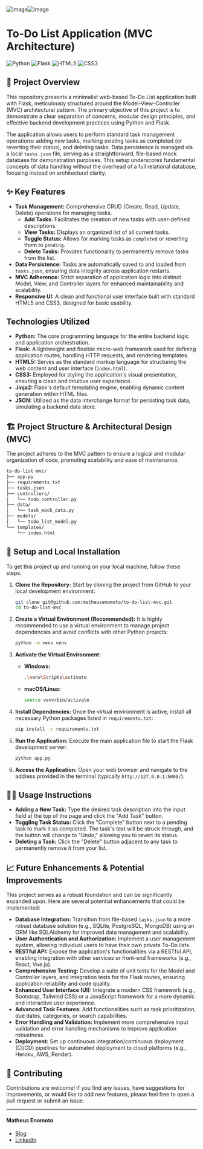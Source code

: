 ![image](https://github.com/user-attachments/assets/52af1a45-9da5-4690-b188-0ce2e77fb670)![image](https://github.com/user-attachments/assets/44daf28b-c37b-49fd-a375-4e1835e004af)

# To-Do List Application (MVC Architecture)

![Python](https://img.shields.io/badge/Python-3.9%2B-blue?style=for-the-badge&logo=python&logoColor=white)
![Flask](https://img.shields.io/badge/Flask-2.3%2B-black?style=for-the-badge&logo=flask&logoColor=white)
![HTML5](https://img.shields.io/badge/HTML5-E34F26?style=for-the-badge&logo=html5&logoColor=white)
![CSS3](https://img.shields.io/badge/CSS3-1572B6?style=for-the-badge&logo=css3&logoColor=white)

## 📖 Project Overview

This repository presents a minimalist web-based To-Do List application built with Flask, meticulously structured around the Model-View-Controller (MVC) architectural pattern. The primary objective of this project is to demonstrate a clear separation of concerns, modular design principles, and effective backend development practices using Python and Flask.

The application allows users to perform standard task management operations: adding new tasks, marking existing tasks as completed (or reverting their status), and deleting tasks. Data persistence is managed via a local `tasks.json` file, serving as a straightforward, file-based mock database for demonstration purposes. This setup underscores fundamental concepts of data handling without the overhead of a full relational database, focusing instead on architectural clarity.

## ✨ Key Features

*   **Task Management:** Comprehensive CRUD (Create, Read, Update, Delete) operations for managing tasks.
    *   **Add Tasks:** Facilitates the creation of new tasks with user-defined descriptions.
    *   **View Tasks:** Displays an organized list of all current tasks.
    *   **Toggle Status:** Allows for marking tasks as `completed` or reverting them to `pending`.
    *   **Delete Tasks:** Provides functionality to permanently remove tasks from the list.
*   **Data Persistence:** Tasks are automatically saved to and loaded from `tasks.json`, ensuring data integrity across application restarts.
*   **MVC Adherence:** Strict separation of application logic into distinct Model, View, and Controller layers for enhanced maintainability and scalability.
*   **Responsive UI:** A clean and functional user interface built with standard HTML5 and CSS3, designed for basic usability.

## Technologies Utilized

*   **Python:** The core programming language for the entire backend logic and application orchestration.
*   **Flask:** A lightweight and flexible micro-web framework used for defining application routes, handling HTTP requests, and rendering templates.
*   **HTML5:** Serves as the standard markup language for structuring the web content and user interface (`index.html`).
*   **CSS3:** Employed for styling the application's visual presentation, ensuring a clean and intuitive user experience.
*   **Jinja2:** Flask's default templating engine, enabling dynamic content generation within HTML files.
*   **JSON:** Utilized as the data interchange format for persisting task data, simulating a backend data store.

## 🏗️ Project Structure & Architectural Design (MVC)

The project adheres to the MVC pattern to ensure a logical and modular organization of code, promoting scalability and ease of maintenance.

```bash
to-do-list-mvc/
├── app.py
├── requirements.txt
├── tasks.json
├── controllers/
│   └── todo_controller.py
├── data/
│   └── task_mock_data.py
├── models/
│   └── todo_list_model.py
└── templates/
    └── index.html
```

## 🚀 Setup and Local Installation

To get this project up and running on your local machine, follow these steps:

1.  **Clone the Repository:**
    Start by cloning the project from GitHub to your local development environment:
    ```bash
    git clone git@github.com:matheusenomoto/to-do-list-mvc.git
    cd to-do-list-mvc
    ```

2.  **Create a Virtual Environment (Recommended):**
    It is highly recommended to use a virtual environment to manage project dependencies and avoid conflicts with other Python projects:
    ```bash
    python -m venv venv
    ```

3.  **Activate the Virtual Environment:**
    *   **Windows:**
        ```bash
        .\venv\Scripts\activate
        ```
    *   **macOS/Linux:**
        ```bash
        source venv/bin/activate
        ```

4.  **Install Dependencies:**
    Once the virtual environment is active, install all necessary Python packages listed in `requirements.txt`:
    ```bash
    pip install -r requirements.txt
    ```

5.  **Run the Application:**
    Execute the main application file to start the Flask development server:
    ```bash
    python app.py
    ```

6.  **Access the Application:**
    Open your web browser and navigate to the address provided in the terminal (typically `http://127.0.0.1:5000/`).

## 👨‍💻 Usage Instructions

*   **Adding a New Task:** Type the desired task description into the input field at the top of the page and click the "Add Task" button.
*   **Toggling Task Status:** Click the "Complete" button next to a pending task to mark it as completed. The task's text will be struck through, and the button will change to "Undo," allowing you to revert its status.
*   **Deleting a Task:** Click the "Delete" button adjacent to any task to permanently remove it from your list.

## 📈 Future Enhancements & Potential Improvements

This project serves as a robust foundation and can be significantly expanded upon. Here are several potential enhancements that could be implemented:

*   **Database Integration:** Transition from file-based `tasks.json` to a more robust database solution (e.g., SQLite, PostgreSQL, MongoDB) using an ORM like SQLAlchemy for improved data management and scalability.
*   **User Authentication and Authorization:** Implement a user management system, allowing individual users to have their own private To-Do lists.
*   **RESTful API:** Expose the application's functionalities via a RESTful API, enabling integration with other services or front-end frameworks (e.g., React, Vue.js).
*   **Comprehensive Testing:** Develop a suite of unit tests for the Model and Controller layers, and integration tests for the Flask routes, ensuring application reliability and code quality.
*   **Enhanced User Interface (UI):** Integrate a modern CSS framework (e.g., Bootstrap, Tailwind CSS) or a JavaScript framework for a more dynamic and interactive user experience.
*   **Advanced Task Features:** Add functionalities such as task prioritization, due dates, categories, or search capabilities.
*   **Error Handling and Validation:** Implement more comprehensive input validation and error handling mechanisms to improve application robustness.
*   **Deployment:** Set up continuous integration/continuous deployment (CI/CD) pipelines for automated deployment to cloud platforms (e.g., Heroku, AWS, Render).

## 🤝 Contributing

Contributions are welcome! If you find any issues, have suggestions for improvements, or would like to add new features, please feel free to open a pull request or submit an issue.

---

#### **Matheus Enomoto**
- [Blog](https://matheusenomoto.com/)
- [LinkedIn](https://www.linkedin.com/in/matheus-lopes-enomoto/)
